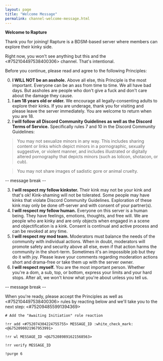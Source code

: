 ```yaml
---
layout: page
title: "Welcome Message"
permalink: channel-welcome-message.html
---
```


**__Welcome to Rapture__**

Thank you for joining!  Rapture is a BDSM-based server where members can explore their kinky side.

Right now, you won't see anything but this and the <#752104497538400306> channel.  That's intentional.

Before you continue, please read and agree to the following Principles:

0.  **I WILL NOT be an asshole.**  Above all else, this Principle is the most important.  Everyone can be an ass from time to time.  We all have bad days.  But assholes are people who don't give a fuck and don't care about the damage they cause.
1.  **I am 18 years old or older.**  We encourage all legally-consenting adults to explore their kinks.  If you are underage, thank you for visiting and please leave the server immediately.  You are welcome to return when you are 18.
2.  **I will follow all Discord Community Guidelines as well as the Discord Terms of Service.**  Specifically rules 7 and 10 in the Discord Community Guidelines:
> You may not sexualize minors in any way. This includes sharing content or links which depict minors in a pornographic, sexually suggestive, or violent manner, and includes illustrated or digitally altered pornography that depicts minors (such as lolicon, shotacon, or cub).

> You may not share images of sadistic gore or animal cruelty.

-- message break --

3.  **I will respect my fellow kinkster.**  Their kink may not be your kink and that's ok!  Kink-shaming will not be tolerated.  Some people may have kinks that violate Discord Community Guidelines.  Exploration of these kink may only be done off-server and with consent of your partner(s).
4.  **I will respect my fellow human.**  Everyone on this server is a human being.  They have feelings, emotions, thoughts, and free will.  We are people who are kinky and are only objects when engaged in a scene and objectification is a kink.  Consent is continual and active process and can be revoked at any time.
5.  **I will respect my mod team.**  Moderators must balance the needs of the community with individual actions.  When in doubt, moderators will promote safety and security above all else, even if that action harms the community in the short-term.  Sometimes it's an impossible job but they do it with joy.  Please leave your comments regarding moderation actions short and drama-free or take them up with the server owner.
6.  **I will respect myself.**  You are the most important person.  Whether you're a dom, a sub, top, or bottom, express your limits and your hard stops.  After all, we won't know what you're about unless you tell us.

-- message break --

When you're ready, please accept the Principles as well as <#752104497538400306> rules by reacting below and we'll take you to the next step: <#752094855991394369>

```
# Add the "Awaiting Initiation" role reaction

!rr add <#752074304224755755> MESSAGE_ID :white_check_mark: <@&752090021967953991>

!rr wl MESSAGE_ID <@&752089891621568563>

!rr verify MESSAGE_ID

!purge 6
```
